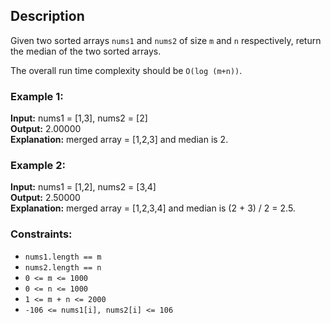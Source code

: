 ## Description

Given two sorted arrays `nums1` and `nums2` of size `m` and `n` respectively, return the median 
of the two sorted arrays.

The overall run time complexity should be `O(log (m+n))`.

### Example 1:

**Input:** nums1 = [1,3], nums2 = [2]  
**Output:** 2.00000  
**Explanation:** merged array = [1,2,3] and median is 2.  

### Example 2:

**Input:** nums1 = [1,2], nums2 = [3,4]  
**Output:** 2.50000  
**Explanation:** merged array = [1,2,3,4] and median is (2 + 3) / 2 = 2.5.  

### Constraints:

- `nums1.length == m`
- `nums2.length == n`
- `0 <= m <= 1000`
- `0 <= n <= 1000`
- `1 <= m + n <= 2000`
- `-106 <= nums1[i], nums2[i] <= 106`